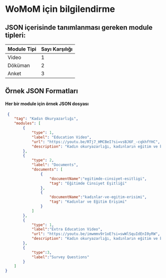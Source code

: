 <h1>WoMoM için bilgilendirme</h1>
 
<h2>JSON içerisinde tanımlanması gereken module tipleri:</h2>

| Module Tipi     | Sayı Karşılığı  | 
|-----------------|-----------------|
| Video           | 1       | 
| Döküman        | 2        | 
| Anket        | 3       | 
 
<h2>Örnek JSON Formatları</h2>

#### Her bir module için örnek JSON dosyası
 
```json
 {
    "tag": "Kadın Okuryazarlığı",
    "modules": [
        {
            "type": 1,
            "label": "Education Video",
            "url": "https://youtu.be/RTj7_HMCBeI?si=vsBJ6F_-cqkhfYHC",
            "description": "Kadın okuryazarlığı, kadınların eğitim ve bilgiye erişimini artırarak toplumsal eşitliği destekler."
        },
        {
            "type": 2,
            "label": "Documents",
            "documents": [
                {
                    "documentName":"egitimde-cinsiyet-esitligi",
                    "tag": "Eğitimde Cinsiyet Eşitliği"
                },
                {
                    "documentName":"kadınlar-ve-egitim-erisimi",
                    "tag": "Kadınlar ve Eğitim Erişimi"
                }
            ]
        },
        {
            "type": 1,
            "label":"Extra Education Video",
            "url": "https://youtu.be/imwmmv9r1oE?si=swWlSquIdEnI0yRW",
            "description": "Kadın okuryazarlığı, kadınların eğitim ve bilgiye erişimini artırarak toplumsal eşitliği destekler."
        },
        {
            "type":3,
            "label":"Survey Questions"
        }
    ]
}
```
